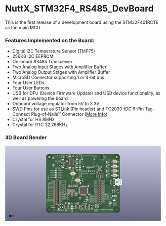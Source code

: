 # NuttX_STM32F4_RS485_DevBoard

This is the first release of a development board using the STM32F401RCT6 as the main MCU.

### Features Implemented on the Board:
- Digital I2C Temperature Sensor (TMP75)
- 256KB I2C EEPROM
- On-board RS485 Transceiver
- Two Analog Input Stages with Amplifier Buffer
- Two Analog Output Stages with Amplifier Buffer
- MicroSD Connector supporting 1 or 4-bit bus
- Four User LEDs
- Four User Buttons
- USB for DFU (Device Firmware Update) and USB device functionality, as well as powering the board
- Onboard voltage regulator from 5V to 3.3V
- SWD Pins for use as STLink (Pin header) and TC2030-IDC 6-Pin Tag-Connect Plug-of-Nails™ Connector ([More Info](https://www.tag-connect.com/product/tc2030-idc-6-pin-tag-connect-plug-of-nails-spring-pin-cable-with-legs))
- Crystal for HS 8MHz
- Crystal for RTC 32.768KHz

### 3D Board Render
![3D Board Render](https://github.com/lucaszampar/NuttX_STM32F4_RS485_DevBoard/blob/main/IMAGES/IMG%203D%20-%20TOP.png)

